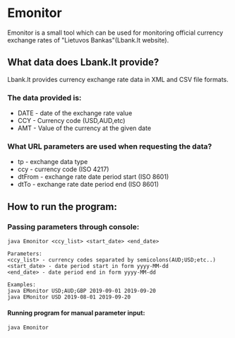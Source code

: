 # Emonitor
Emonitor is a small tool which can be used for monitoring official currency exchange rates of "Lietuvos Bankas"(Lbank.lt website).

## What data does Lbank.lt provide?
Lbank.lt provides currency exchange rate data in XML and CSV file formats.

### The data provided is:
- DATE - date of the exchange rate value
- CCY - Currency code (USD,AUD,etc)
- AMT - Value of the currency at the given date

### What URL parameters are used when requesting the data?
- tp - exchange data type
- ccy - currency code (ISO 4217)
- dtFrom - exchange rate date period start (ISO 8601)
- dtTo - exchange rate date period end (ISO 8601)

## How to run the program:
### Passing parameters through console:
	java Emonitor <ccy_list> <start_date> <end_date>
	
	Parameters:
	<ccy_list> - currency codes separated by semicolons(AUD;USD;etc..)
	<start_date> - date period start in form yyyy-MM-dd 
	<end_date> - date period end in form yyyy-MM-dd
	
	Examples:
	java EMonitor USD;AUD;GBP 2019-09-01 2019-09-20
	java EMonitor USD 2019-08-01 2019-09-20

#### Running program for manual parameter input:
	java Emonitor
